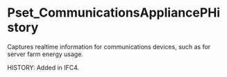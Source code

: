 # Pset_CommunicationsAppliancePHistory

Captures realtime information for communications devices, such as for server farm energy usage.
<!-- end of short definition -->

 HISTORY: Added in IFC4.

